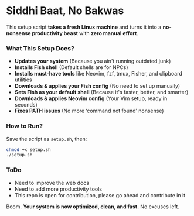 # **Siddhi Baat, No Bakwas**  

This setup script **takes a fresh Linux machine** and turns it into a **no-nonsense productivity beast** with **zero manual effort**.  

### **What This Setup Does?**  
- **Updates your system** (Because you ain't running outdated junk)  
- **Installs Fish shell** (Default shells are for NPCs)  
- **Installs must-have tools** like Neovim, fzf, tmux, Fisher, and clipboard utilities  
- **Downloads & applies your Fish config** (No need to set up manually)  
- **Sets Fish as your default shell** (Because it's faster, better, and smarter)  
- **Downloads & applies Neovim config** (Your Vim setup, ready in seconds)  
- **Fixes PATH issues** (No more ‘command not found’ nonsense)  

### **How to Run?**  
Save the script as `setup.sh`, then:  
```bash
chmod +x setup.sh
./setup.sh
```

### ToDo
- Need to improve the web docs
- Need to add more productivity tools
- This repo is open for contribution, please go ahead and contribute in it

Boom. **Your system is now optimized, clean, and fast.** No excuses left.
